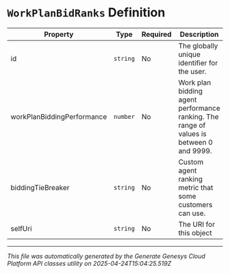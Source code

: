 # `WorkPlanBidRanks` Definition

| Property | Type | Required | Description |
|----------|------|----------|-------------|
| id | `string` | No | The globally unique identifier for the user. |
| workPlanBiddingPerformance | `number` | No | Work plan bidding agent performance ranking. The range of values is between 0 and 9999. |
| biddingTieBreaker | `string` | No | Custom agent ranking metric that some customers can use. |
| selfUri | `string` | No | The URI for this object |

---

*This file was automatically generated by the Generate Genesys Cloud Platform API classes utility on 2025-04-24T15:04:25.519Z*